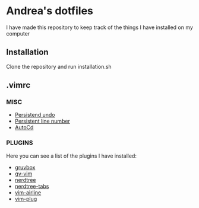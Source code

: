 # Andrea's dotfiles

I have made this repository to keep track of the things I have installed on my computer

## Installation

Clone the repository and run installation.sh

## .vimrc

### MISC
- [Persistend undo](https://stackoverflow.com/questions/5700389/using-vims-persistent-undo)
- [Persistent line number](https://stackoverflow.com/questions/774560/in-vim-how-do-i-get-a-file-to-open-at-the-same-line-number-i-closed-it-at-last)
- [AutoCd](https://stackoverflow.com/questions/13864389/how-to-change-current-path-in-vim-automatically)

### PLUGINS

Here you can see a list of the plugins I have installed:
- [gruvbox](https://github.com/morhetz/gruvbox)
- [gv-vim](https://github.com/junegunn/gv.vim)
- [nerdtree](https://github.com/preservim/nerdtree)
- [nerdtree-tabs](https://github.com/jistr/vim-nerdtree-tabs)
- [vim-airline](https://github.com/vim-airline/vim-airline)
- [vim-plug](https://github.com/junegunn/vim-plug)
